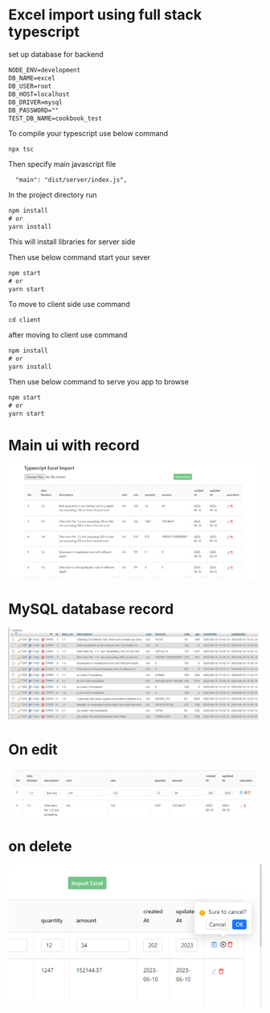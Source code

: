 # Excel import using full stack typescript

set up database for backend 
```
NODE_ENV=development
DB_NAME=excel
DB_USER=root
DB_HOST=localhost
DB_DRIVER=mysql
DB_PASSWORD=""
TEST_DB_NAME=cookbook_test
```
To compile your typescript use below command 

```
npx tsc
```
Then specify main javascript file 
```
  "main": "dist/server/index.js",
  ```
In the project directory run 

```
npm install
# or
yarn install
```
This will install libraries  for server side 

Then use below command start your sever 
```
npm start
# or
yarn start
```

To move to client side use command 

```
cd client 
```

after moving to client use command 

```
npm install
# or
yarn install
```
Then use below command to serve you app to browse
```
npm start
# or
yarn start
```
# Main ui with record 
![react-multiple-file-upload-typescript](screenshots/thewhole.png)
# MySQL database record 
![react-multiple-file-upload-typescript](screenshots/db.png)
# On edit
![react-multiple-file-upload-typescript](screenshots/onedit.png)
# on delete
![react-multiple-file-upload-typescript](screenshots/canceledit.png)
 

 